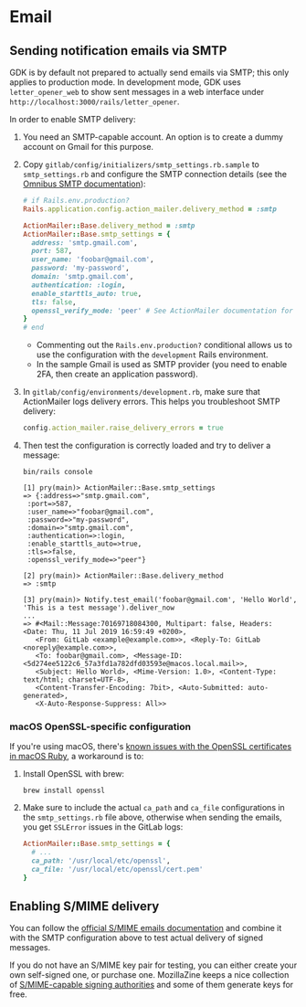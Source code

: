 # Email

## Sending notification emails via SMTP

GDK is by default not prepared to actually send emails via SMTP; this only
applies to production mode. In development mode, GDK uses `letter_opener_web`
to show sent messages in a web interface under
`http://localhost:3000/rails/letter_opener`.

In order to enable SMTP delivery:

1. You need an SMTP-capable account. An option is to create a dummy account
   on Gmail for this purpose.
1. Copy `gitlab/config/initializers/smtp_settings.rb.sample` to `smtp_settings.rb`
   and configure the SMTP connection details (see the
   [Omnibus SMTP documentation](https://docs.gitlab.com/omnibus/settings/smtp.html)):

   ```ruby
   # if Rails.env.production?
   Rails.application.config.action_mailer.delivery_method = :smtp

   ActionMailer::Base.delivery_method = :smtp
   ActionMailer::Base.smtp_settings = {
     address: 'smtp.gmail.com',
     port: 587,
     user_name: 'foobar@gmail.com',
     password: 'my-password',
     domain: 'smtp.gmail.com',
     authentication: :login,
     enable_starttls_auto: true,
     tls: false,
     openssl_verify_mode: 'peer' # See ActionMailer documentation for other possible options,
   }
   # end
   ```

   - Commenting out the `Rails.env.production?` conditional allows us to use
     the configuration with the `development` Rails environment.
   - In the sample Gmail is used as SMTP provider (you need to enable 2FA, then
     create an application password).
1. In `gitlab/config/environments/development.rb`, make sure that ActionMailer
   logs delivery errors. This helps you troubleshoot SMTP delivery:

   ```ruby
   config.action_mailer.raise_delivery_errors = true
   ```

1. Then test the configuration is correctly loaded and try to deliver a message:

   ```shell
   bin/rails console

   [1] pry(main)> ActionMailer::Base.smtp_settings
   => {:address=>"smtp.gmail.com",
    :port=>587,
    :user_name=>"foobar@gmail.com",
    :password=>"my-password",
    :domain=>"smtp.gmail.com",
    :authentication=>:login,
    :enable_starttls_auto=>true,
    :tls=>false,
    :openssl_verify_mode=>"peer"}

   [2] pry(main)> ActionMailer::Base.delivery_method
   => :smtp

   [3] pry(main)> Notify.test_email('foobar@gmail.com', 'Hello World', 'This is a test message').deliver_now
   ...
   => #<Mail::Message:70169718084300, Multipart: false, Headers: <Date: Thu, 11 Jul 2019 16:59:49 +0200>,
      <From: GitLab <example@example.com>>, <Reply-To: GitLab <noreply@example.com>>,
      <To: foobar@gmail.com>, <Message-ID: <5d274ee5122c6_57a3fd1a782dfd03593e@macos.local.mail>>,
      <Subject: Hello World>, <Mime-Version: 1.0>, <Content-Type: text/html; charset=UTF-8>,
      <Content-Transfer-Encoding: 7bit>, <Auto-Submitted: auto-generated>,
      <X-Auto-Response-Suppress: All>>
   ```

### macOS OpenSSL-specific configuration

If you're using macOS, there's
[known issues with the OpenSSL certificates in macOS Ruby](https://gitlab.com/gitlab-org/gitlab/issues/13914),
a workaround is to:

1. Install OpenSSL with brew:

   ```shell
   brew install openssl
   ```

1. Make sure to include the actual `ca_path` and `ca_file` configurations in the
   `smtp_settings.rb` file above, otherwise when sending the emails, you get `SSLError` issues in
   the GitLab logs:

   ```ruby
   ActionMailer::Base.smtp_settings = {
     # ...
     ca_path: '/usr/local/etc/openssl',
     ca_file: '/usr/local/etc/openssl/cert.pem'
   }
   ```

## Enabling S/MIME delivery

You can follow the [official S/MIME emails documentation](https://docs.gitlab.com/ce/administration/smime_signing_email.html)
and combine it with the SMTP configuration above to test actual delivery of
signed messages.

If you do not have an S/MIME key pair for testing, you can either create your
own self-signed one, or purchase one. MozillaZine keeps a nice collection
of [S/MIME-capable signing authorities](http://kb.mozillazine.org/Getting_an_SMIME_certificate)
and some of them generate keys for free.
